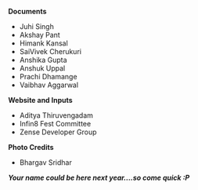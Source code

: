 **Documents**
- Juhi Singh
- Akshay Pant
- Himank Kansal
- SaiVivek Cherukuri
- Anshika Gupta
- Anshuk Uppal 
- Prachi Dhamange 
- Vaibhav Aggarwal


**Website and Inputs**
- Aditya Thiruvengadam
- Infin8 Fest Committee
- Zense Developer Group

**Photo Credits**
- Bhargav Sridhar


***Your name could be here next year....so come quick :P***
